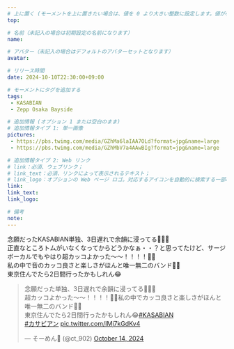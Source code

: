 ```yaml
---
# 上に置く (モーメントを上に置きたい場合は、値を 0 より大きい整数に設定します。値が小さいほど前が高くなります。たとえば、1 はモーメントを上に置きます)
top: 

# 名前（未記入の場合は初期設定の名前になります）
name:

# アバター（未記入の場合はデフォルトのアバターセットとなります）
avatar:

# リリース時間
date: 2024-10-10T22:30:00+09:00

# モーメントにタグを追加する
tags:
 - KASABIAN
 - Zepp Osaka Bayside

# 追加情報 (オプション 1 または空白のまま)
# 追加情報タイプ 1: 単一画像
pictures:
 - https://pbs.twimg.com/media/GZhMa6laIAA7OLd?format=jpg&name=large
 - https://pbs.twimg.com/media/GZhMbV7a4AAwBIg?format=jpg&name=large

# 追加情報タイプ 2: Web リンク
# link：必須、ウェブリンク；
# link_text：必須、リンクによって表示されるテキスト；
# link_logo：オプションの Web ページ ロゴ。対応するアイコンを自動的に検索する一部の Web サイトをサポートするようになりました。自分でアイコンを追加する必要はありません
link:
link_text:
link_logo:

# 備考
note:
---
```


<!-- 以下にテキストを書き始めます -->
念願だったKASABIAN単独、3日遅れで余韻に浸ってる🥹🥹💕  
正直なところトムがいなくなってからどうかなぁ・・？と思ってたけど、サージボーカルでもやはり超カッコよかった〜〜！！！！🥹😭  
私の中で音のカッコ良さと楽しさがほんと唯一無二のバンド🥹✨  
東京住んでたら2日間行ったかもしれん😂  

<blockquote class="twitter-tweet" data-media-max-width="100%"><p lang="ja" dir="ltr">念願だった単独、3日遅れで余韻に浸ってる🥹🥹💕<br>超カッコよかった〜〜！！！！🥹😭私の中でカッコ良さと楽しさがほんと唯一無二のバンド🥹✨<br>東京住んでたら2日間行ったかもしれん😂<a href="https://twitter.com/hashtag/KASABIAN?src=hash&amp;ref_src=twsrc%5Etfw">#KASABIAN</a><br> <a href="https://twitter.com/hashtag/%E3%82%AB%E3%82%B5%E3%83%93%E3%82%A2%E3%83%B3?src=hash&amp;ref_src=twsrc%5Etfw">#カサビアン</a> <a href="https://t.co/IMj7kGdKv4">pic.twitter.com/IMj7kGdKv4</a></p>&mdash; そーめん🪩 (@ct_902) <a href="https://twitter.com/ct_902/status/1845743707603206496?ref_src=twsrc%5Etfw">October 14, 2024</a></blockquote> <script async src="https://platform.twitter.com/widgets.js" charset="utf-8"></script>